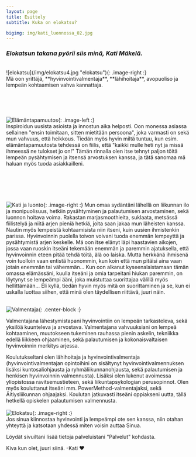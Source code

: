 ```yaml
---
layout: page
title: Esittely
subtitle: Kuka on elokatsu?

bigimg: img/kati_luonnossa_02.jpg
---
```


### ***Elokatsun*** *takana pyörii siis minä,* ***Kati Mäkelä.***
<br/>
![elokatsu](/img/elokatsu4.jpg "elokatsu"){: .image-right :}
<br/>
Mä oon yrittäjä, **hyvinvointivalmentaja**, **lähihoitaja**, avopuoliso ja lempeän kohtaamisen vahva kannattaja.  

<br/><br/><br/>

![Elämäntapamuutos](/img/eloisakeho3.jpg "Elämäntapamuutos"){: .image-left :}
<br/>
Inspiroidun uusista asioista ja innostun aika helposti. Oon monessa asiassa sellainen "ensin toimitaan, sitten mietitään persoona", joka varmasti on sekä mun vahvuus, että heikkous. Tiedän myös hyvin miltä tuntuu, kun esim. elämäntapamuutosta tehdessä on fiilis, että "kaikki mulle heti nyt ja missä ihmeessä ne tulokset jo on!"
Tämän rinnalla olen itse tehnyt paljon töitä lempeän pysähtymisen ja itsensä arvostuksen kanssa, ja tätä sanomaa mä haluan myös tuoda asiakkailleni.

<br/><br/><br/><br/>

![Kati ja luonto](/img/elokatsu_luonto.jpg "Kati ja luonto"){: .image-right :}
Mun omaa sydäntäni lähellä on liikunnan ilo ja monipuolisuus, hetkiin pysähtyminen ja palautumisen arvostaminen, sekä luonnon hoitava voima.
Rakastan marjasmoothieita, suklaata, metsässä fiilistelyä ja niitä arjen pieniä hetkiä, joita saan jakaa mun läheisten kanssa. Nautin myös lempeistä kohtaamisista niin itseni, kuin uusien ihmistenkin parissa.
Hyvinvoinnin puolella toivon voivani tuoda enemmän lempeyttä ja pysähtymistä arjen keskelle. Mä oon itse elänyt läpi haastavien aikojen, jossa vaan ruoskin itseäni tekemään enemmän ja paremmin ajatuksella, että hyvinvoinnin eteen pitää tehdä töitä, älä oo laiska. Mutta herkkänä ihmisenä voin tuolloin vaan entistä huonommin, kun koin että mun pitäisi aina vaan jotain enemmän tai vähemmän...
Kun oon alkanut kyseenalaistamaan tämän omassa elämässäni, kuulla itseäni ja omia tarpeitani hiukan paremmin, on löytynyt se lempeämpi ääni, joka muistuttaa suorittajaa välillä myös hellittämään... Eli kyllä, tiedän hyvin myös mitä on suorittaminen ja se, kun ei uskalla luottaa siihen, että minä olen täydellisen riittävä, juuri näin.<br/><br/>

![Valmentaja](/img/valmentajasi.jpg "Valmentaja"){: .center-block :}

Valmentajana lähestymistapani hyvinvointiin on lempeän tarkasteleva, sekä yksilöä kuunteleva ja arvostava. Valmentajana vahvuuksiani on lempeä kohtaaminen, muutokseen tukeminen rauhassa pienin askelin, tekniikka edellä liikkeen ohjaaminen, sekä palautumisen ja kokonaisvaltaisen hyvinvoinnin merkitys arjessa.


Koulutukseltani olen lähihoitaja ja hyvinvointivalmentaja (hyvinvointivalmentajan opintoihini on sisältynyt hyvinvointivalmennuksen lisäksi kuntosaliohjausta ja ryhmäliikunnanohjausta, sekä palautumisen ja henkisen hyvinvoinnin valmennusta).
Lisäksi olen lukenut avoimessa yliopistossa ravitsemustieteen, sekä liikuntapsykologian perusopinnot. Olen myös kouluttanut itseäni mm. PowerMethod-valmentajaksi, sekä Äitiysliikunnan ohjaajaksi. Koulutan jatkuvasti itseäni oppiakseni uutta, tällä hetkellä opiskelen palautumisen valmennusta.
<br>
<br>
![Elokatsu](/img/elokatsu.jpg "Kati"){: .image-right :}
<br>
Jos sinua kiinnostaa hyvinvointi ja lempeämpi ote sen kanssa, niin otahan yhteyttä ja katsotaan yhdessä miten voisin auttaa Sinua.

Löydät sivuiltani lisää tietoja palveluistani "Palvelut" kohdasta.

Kiva kun olet, juuri siinä. -Kati ❤️
